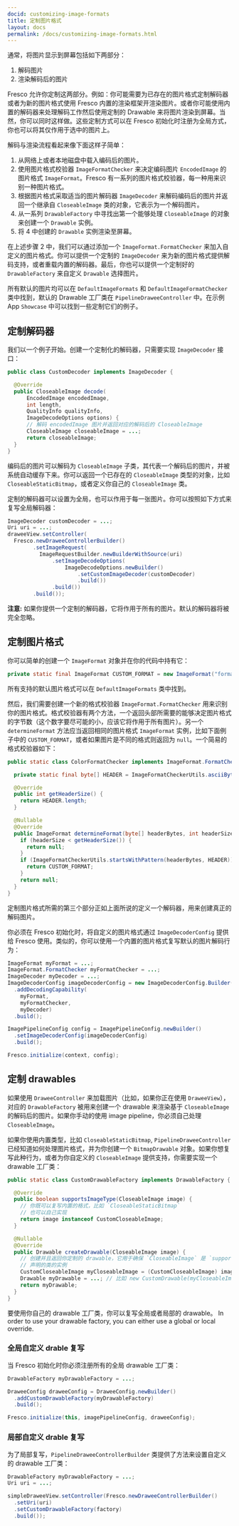 ```yaml
---
docid: customizing-image-formats
title: 定制图片格式
layout: docs
permalink: /docs/customizing-image-formats.html
---
```


通常，将图片显示到屏幕包括如下两部分：
1. 解码图片
2. 渲染解码后的图片

Fresco 允许你定制这两部分。例如：你可能需要为已存在的图片格式定制解码器或者为新的图片格式使用 Fresco 内置的渲染框架开渲染图片。或者你可能使用内置的解码器来处理解码工作然后使用定制的 Drawable 来将图片渲染到屏幕。当然，你可以同时这样做。这些定制方式可以在 Fresco 初始化时注册为全局方式，你也可以将其仅作用于选中的图片上。

解码与渲染流程看起来像下面这样子简单：
1. 从网络上或者本地磁盘中载入编码后的图片。
2. 使用图片格式校验器 `ImageFormatChecker` 来决定编码图片 `EncodedImage` 的图片格式 `ImageFormat`。Fresco 有一系列的图片格式校验器，每一种用来识别一种图片格式。
3. 根据图片格式采取适当的图片解码器 `ImageDecoder` 来解码编码后的图片并返回一个继承自 `CloseableImage` 类的对象，它表示为一个解码图片。
4. 从一系列 `DrawableFactory` 中寻找出第一个能够处理 `CloseableImage` 的对象来创建一个 `Drawable` 实例。
5. 将 4 中创建的 `Drawable` 实例渲染至屏幕。

在上述步骤 2 中，我们可以通过添加一个 `ImageFormat.FormatChecker` 来加入自定义的图片格式。你可以提供一个定制的 `ImageDecoder` 来为新的图片格式提供解码支持，或者重载内置的解码器。最后，你也可以提供一个定制好的 `DrawableFactory` 来自定义 `Drawable` 选择图片。

所有默认的图片均可以在 `DefaultImageFormats` 和 `DefaultImageFormatChecker` 类中找到，默认的 Drawable 工厂类在 `PipelineDraweeController` 中。在示例 App `Showcase` 中可以找到一些定制它们的例子。

## 定制解码器

我们以一个例子开始。创建一个定制化的解码器，只需要实现 `ImageDecoder` 接口：

```java
public class CustomDecoder implements ImageDecoder {

  @Override
  public CloseableImage decode(
      EncodedImage encodedImage,
      int length,
      QualityInfo qualityInfo,
      ImageDecodeOptions options) {
      // 解码 encodedImage 图片并返回对应的解码后的 CloseableImage
      CloseableImage closeableImage = ...;
      return closeableImage;
  }
}
```
编码后的图片可以解码为 `CloseableImage` 子类，其代表一个解码后的图片，并被系统自动缓存下来。你可以返回一个已存在的 `CloseableImage` 类型的对象，比如 `CloseableStaticBitmap`，或者定义你自己的 `CloseableImage` 类。

定制的解码器可以设置为全局，也可以作用于每一张图片。你可以按照如下方式来复写全局解码器：

```java
ImageDecoder customDecoder = ...;
Uri uri = ...;
draweeView.setController(
  Fresco.newDraweeControllerBuilder()
        .setImageRequest(
          ImageRequestBuilder.newBuilderWithSource(uri)
              .setImageDecodeOptions(
                  ImageDecodeOptions.newBuilder()
                      .setCustomImageDecoder(customDecoder)
                      .build())
              .build())
        .build());
```

**注意:** 如果你提供一个定制的解码器，它将作用于所有的图片。默认的解码器将被完全忽略。

## 定制图片格式

你可以简单的创建一个 `ImageFormat` 对象并在你的代码中持有它：

```java
private static final ImageFormat CUSTOM_FORMAT = new ImageFormat("format name", "format file extension");
```

所有支持的默认图片格式可以在 `DefaultImageFormats` 类中找到。

然后，我们需要创建一个新的格式校验器 `ImageFormat.FormatChecker` 用来识别你的图片格式。格式校验器有两个方法，一个返回头部所需要的能够决定图片格式的字节数（这个数字要尽可能的小，应该它将作用于所有图片）。另一个 `determineFormat` 方法应当返回相同的图片格式 `ImageFormat` 实例，比如下面例子中的 `CUSTOM_FORMAT`，或者如果图片是不同的格式则返回为 `null`。一个简易的格式校验器如下：

```java
public static class ColorFormatChecker implements ImageFormat.FormatChecker {

  private static final byte[] HEADER = ImageFormatCheckerUtils.asciiBytes("my_header");

  @Override
  public int getHeaderSize() {
    return HEADER.length;
  }

  @Nullable
  @Override
  public ImageFormat determineFormat(byte[] headerBytes, int headerSize) {
    if (headerSize < getHeaderSize()) {
      return null;
    }
    if (ImageFormatCheckerUtils.startsWithPattern(headerBytes, HEADER)) {
      return CUSTOM_FORMAT;
    }
    return null;
  }
}
```
定制图片格式所需的第三个部分正如上面所说的定义一个解码器，用来创建真正的解码图片。

你必须在 Fresco 初始化时，将自定义的图片格式通过 `ImageDecoderConfig` 提供给 Fresco 使用。类似的，你可以使用一个内置的图片格式复写默认的图片解码行为：

```java
ImageFormat myFormat = ...;
ImageFormat.FormatChecker myFormatChecker = ...;
ImageDecoder myDecoder = ...;
ImageDecoderConfig imageDecoderConfig = new ImageDecoderConfig.Builder()
  .addDecodingCapability(
    myFormat,
    myFormatChecker,
    myDecoder)
  .build();

ImagePipelineConfig config = ImagePipelineConfig.newBuilder()
  .setImageDecoderConfig(imageDecoderConfig)
  .build();

Fresco.initialize(context, config);
```

## 定制 drawables

如果使用 `DraweeController` 来加载图片（比如，如果你正在使用 `DraweeView`），对应的 `DrawableFactory` 被用来创建一个 drawable 来渲染基于 `CloseableImage` 的解码后的图片。如果你手动的使用 image pipeline，你必须自己处理 `CloseableImage`。

如果你使用内置类型，比如 `CloseableStaticBitmap`, `PipelineDraweeController` 已经知道如何处理图片格式，并为你创建一个 `BitmapDrawable` 对象。如果你想复写此种行为，或者为你自定义的 `CloseableImage` 提供支持，你需要实现一个 drawable 工厂类：

```java
public static class CustomDrawableFactory implements DrawableFactory {

  @Override
  public boolean supportsImageType(CloseableImage image) {
    // 你既可以复写内置的格式，比如 `CloseableStaticBitmap`
    // 也可以自己实现
    return image instanceof CustomCloseableImage;
  }

  @Nullable
  @Override
  public Drawable createDrawable(CloseableImage image) {
    // 创建并且返回你定制的 drawable，它用于确保 `CloseableImage` 是 `supportsImageType` 
    // 声明的类的实例
    CustomCloseableImage myCloseableImage = (CustomCloseableImage) image;
    Drawable myDrawable = ...; // 比如 new CustomDrawable(myCloseableImage)
    return myDrawable;
  }
}
```
要使用你自己的 drawable 工厂类，你可以复写全局或者局部的 drawable。
In order to use your drawable factory, you can either use a global or local override.

### 全局自定义 drable 复写

当 Fresco 初始化时你必须注册所有的全局 drawable 工厂类：

```java
DrawableFactory myDrawableFactory = ...;

DraweeConfig draweeConfig = DraweeConfig.newBuilder()
  .addCustomDrawableFactory(myDrawableFactory)
  .build();

Fresco.initialize(this, imagePipelineConfig, draweeConfig);
```

### 局部自定义 drable 复写

为了局部复写，`PipelineDraweeControllerBuilder` 类提供了方法来设置自定义的 drawable 工厂类：

```java
DrawableFactory myDrawableFactory = ...;
Uri uri = ...;

simpleDraweeView.setController(Fresco.newDraweeControllerBuilder()
  .setUri(uri)
  .setCustomDrawableFactory(factory)
  .build());
```
